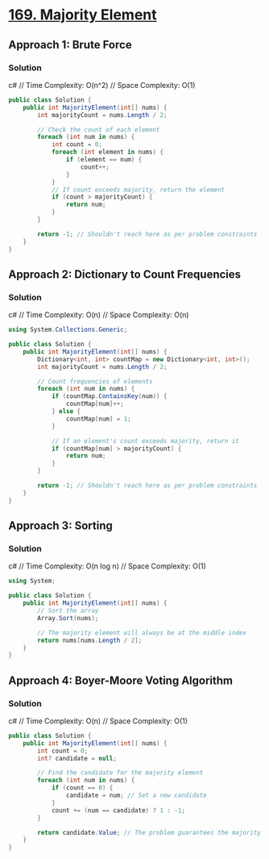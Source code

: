 # [169. Majority Element](https://leetcode.com/problems/majority-element/)

## Approach 1: Brute Force

### Solution
c#
// Time Complexity: O(n^2)
// Space Complexity: O(1)
```csharp
public class Solution {
    public int MajorityElement(int[] nums) {
        int majorityCount = nums.Length / 2;

        // Check the count of each element
        foreach (int num in nums) {
            int count = 0;
            foreach (int element in nums) {
                if (element == num) {
                    count++;
                }
            }
            // If count exceeds majority, return the element
            if (count > majorityCount) {
                return num;
            }
        }

        return -1; // Shouldn't reach here as per problem constraints
    }
}
```

## Approach 2: Dictionary to Count Frequencies

### Solution
c#
// Time Complexity: O(n)
// Space Complexity: O(n)
```csharp
using System.Collections.Generic;

public class Solution {
    public int MajorityElement(int[] nums) {
        Dictionary<int, int> countMap = new Dictionary<int, int>();
        int majorityCount = nums.Length / 2;

        // Count frequencies of elements
        foreach (int num in nums) {
            if (countMap.ContainsKey(num)) {
                countMap[num]++;
            } else {
                countMap[num] = 1;
            }

            // If an element's count exceeds majority, return it
            if (countMap[num] > majorityCount) {
                return num;
            }
        }

        return -1; // Shouldn't reach here as per problem constraints
    }
}
```

## Approach 3: Sorting

### Solution
c#
// Time Complexity: O(n log n)
// Space Complexity: O(1)
```csharp
using System;

public class Solution {
    public int MajorityElement(int[] nums) {
        // Sort the array
        Array.Sort(nums);

        // The majority element will always be at the middle index
        return nums[nums.Length / 2];
    }
}
```

## Approach 4: Boyer-Moore Voting Algorithm

### Solution
c#
// Time Complexity: O(n)
// Space Complexity: O(1)
```csharp
public class Solution {
    public int MajorityElement(int[] nums) {
        int count = 0;
        int? candidate = null;

        // Find the candidate for the majority element
        foreach (int num in nums) {
            if (count == 0) {
                candidate = num; // Set a new candidate
            }
            count += (num == candidate) ? 1 : -1;
        }

        return candidate.Value; // The problem guarantees the majority element exists
    }
}
```

